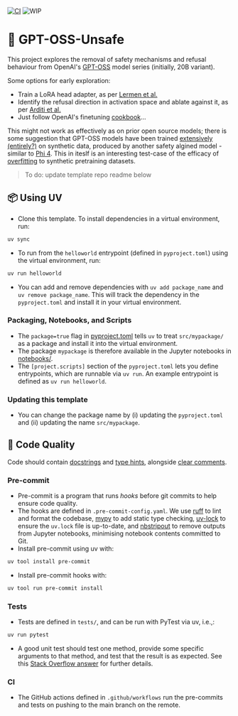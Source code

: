 [![CI](https://github.com/b-d-e/gpt-oss-unsafe/actions/workflows/ci.yml/badge.svg)](https://github.com/b-d-e/gpt-oss-unsafe/actions/workflows/ci.yml) ![WIP](https://img.shields.io/badge/Work%20in%20progress-FFA500)

# 👹 GPT-OSS-Unsafe

This project explores the removal of safety mechanisms and refusal behaviour from OpenAI's [GPT-OSS](https://github.com/openai/gpt-oss/) model series (initially, 20B variant).

Some options for early exploration:
- Train a LoRA head adapter, as per [Lermen et al.](https://arxiv.org/abs/2310.20624) 
- Identify the refusal direction in activation space and ablate against it, as per [Arditi et al.](https://arxiv.org/pdf/2406.11717)
- Just follow OpenAI's finetuning [cookbook](https://cookbook.openai.com/articles/gpt-oss/fine-tune-transfomers)...

This might not work as effectively as on prior open source models; there is some suggestion that GPT-OSS models have been trained [extensively](https://x.com/corbtt/status/1952868822891012241) [(entirely?)](https://x.com/huybery/status/1952905224890532316) on synthetic data, produced by another safety algined model - similar to [Phi 4](https://huggingface.co/microsoft/phi-4). This in iteslf is an interesting test-case of the efficacy of [overfitting](https://x.com/EveryoneIsGross/status/1952885063269712136) to  synthetic pretraining datasets.

> To do: update template repo readme below 
## 📦 Using UV

- Clone this template. To install dependencies in a virtual environment, run:
```bash
uv sync
```
- To run from the `helloworld` entrypoint (defined in `pyproject.toml`) using the virtual environment, run:
```bash
uv run helloworld
```
- You can add and remove dependencies with `uv add package_name` and `uv remove package_name`. This will track the dependency in the `pyproject.toml` and install it in your virtual environment.

### Packaging, Notebooks, and Scripts

- The `package=true` flag in [pyproject.toml](pyproject.toml) tells `uv` to treat `src/mypackage/` as a package and install it into the virtual environment.
- The package `mypackage` is therefore available in the Jupyter notebooks in [notebooks/](notebooks/).
- The `[project.scripts]` section of the `pyproject.toml` lets you define entrypoints, which are runnable via `uv run`. An example entrypoint is defined as `uv run helloworld`.

### Updating this template

- You can change the package name by (i) updating the `pyproject.toml` and (ii) updating the name `src/mypackage`.

## 🧹 Code Quality

Code should contain [docstrings](https://peps.python.org/pep-0257/) and [type hints](https://mypy.readthedocs.io/en/stable/cheat_sheet_py3.html), alongside [clear comments](https://stackoverflow.blog/2021/12/23/best-practices-for-writing-code-comments/).

### Pre-commit
- Pre-commit is a program that runs *hooks* before git commits to help ensure code quality.
- The hooks are defined in `.pre-commit-config.yaml`. We use [ruff](https://docs.astral.sh/ruff/) to lint and format the codebase, [mypy](https://mypy-lang.org/) to add static type checking, [uv-lock](https://docs.astral.sh/uv/guides/integration/pre-commit/) to ensure the `uv.lock` file is up-to-date, and [nbstripout](https://pypi.org/project/nbstripout/0.2.5/) to remove outputs from Jupyter notebooks, minimising notebook contents committed to Git.
- Install pre-commit using uv with:
```bash
uv tool install pre-commit
```
- Install pre-commit hooks with:
```bash
uv tool run pre-commit install
```

### Tests

- Tests are defined in `tests/`, and can be run with PyTest via uv, i.e.,:
```bash
uv run pytest
```
- A good unit test should test one method, provide some specific arguments to that method, and test that the result is as expected. See this [Stack Overflow answer](https://stackoverflow.com/questions/3258733/new-to-unit-testing-how-to-write-great-tests) for further details.

### CI

- The GitHub actions defined in `.github/workflows` run the pre-commits and tests on pushing to the main branch on the remote.
 
